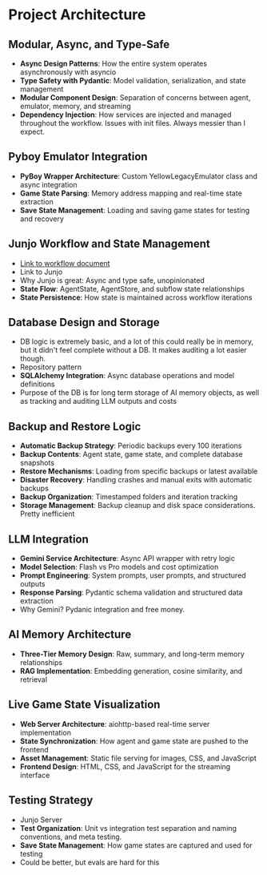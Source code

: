 # Project Architecture

## Modular, Async, and Type-Safe

- **Async Design Patterns**: How the entire system operates asynchronously with asyncio
- **Type Safety with Pydantic**: Model validation, serialization, and state management
- **Modular Component Design**: Separation of concerns between agent, emulator, memory, and streaming
- **Dependency Injection**: How services are injected and managed throughout the workflow. Issues with init files. Always messier than I expect.

## Pyboy Emulator Integration

- **PyBoy Wrapper Architecture**: Custom YellowLegacyEmulator class and async integration
- **Game State Parsing**: Memory address mapping and real-time state extraction
- **Save State Management**: Loading and saving game states for testing and recovery

## Junjo Workflow and State Management

- [Link to workflow document](docs/workflow.md)
- Link to Junjo
- Why Junjo is great: Async and type safe, unopinionated
- **State Flow**: AgentState, AgentStore, and subflow state relationships
- **State Persistence**: How state is maintained across workflow iterations

## Database Design and Storage

- DB logic is extremely basic, and a lot of this could really be in memory, but it didn't feel complete without a DB. It makes auditing a lot easier though.
- Repository pattern
- **SQLAlchemy Integration**: Async database operations and model definitions
- Purpose of the DB is for long term storage of AI memory objects, as well as tracking and auditing LLM outputs and costs

## Backup and Restore Logic

- **Automatic Backup Strategy**: Periodic backups every 100 iterations
- **Backup Contents**: Agent state, game state, and complete database snapshots
- **Restore Mechanisms**: Loading from specific backups or latest available
- **Disaster Recovery**: Handling crashes and manual exits with automatic backups
- **Backup Organization**: Timestamped folders and iteration tracking
- **Storage Management**: Backup cleanup and disk space considerations. Pretty inefficient

## LLM Integration

- **Gemini Service Architecture**: Async API wrapper with retry logic
- **Model Selection**: Flash vs Pro models and cost optimization
- **Prompt Engineering**: System prompts, user prompts, and structured outputs
- **Response Parsing**: Pydantic schema validation and structured data extraction
- Why Gemini? Pydanic integration and free money.

## AI Memory Architecture

- **Three-Tier Memory Design**: Raw, summary, and long-term memory relationships
- **RAG Implementation**: Embedding generation, cosine similarity, and retrieval

## Live Game State Visualization

- **Web Server Architecture**: aiohttp-based real-time server implementation
- **State Synchronization**: How agent and game state are pushed to the frontend
- **Asset Management**: Static file serving for images, CSS, and JavaScript
- **Frontend Design**: HTML, CSS, and JavaScript for the streaming interface

## Testing Strategy

- Junjo Server
- **Test Organization**: Unit vs integration test separation and naming conventions, and meta testing.
- **Save State Management**: How game states are captured and used for testing
- Could be better, but evals are hard for this
